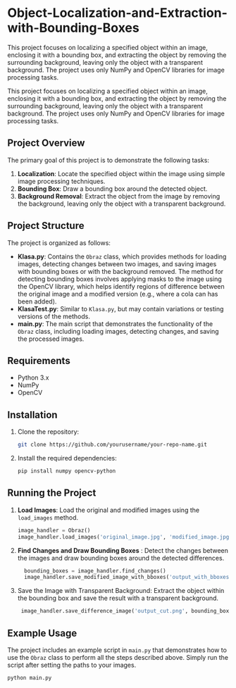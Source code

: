 # Object-Localization-and-Extraction-with-Bounding-Boxes
This project focuses on localizing a specified object within an image, enclosing it with a bounding box, and extracting the object by removing the surrounding background, leaving only the object with a transparent background. The project uses only NumPy and OpenCV libraries for image processing tasks.

This project focuses on localizing a specified object within an image, enclosing it with a bounding box, and extracting the object by removing the surrounding background, leaving only the object with a transparent background. The project uses only NumPy and OpenCV libraries for image processing tasks.

## Project Overview

The primary goal of this project is to demonstrate the following tasks:

1. **Localization**: Locate the specified object within the image using simple image processing techniques.
2. **Bounding Box**: Draw a bounding box around the detected object.
3. **Background Removal**: Extract the object from the image by removing the background, leaving only the object with a transparent background.

## Project Structure

The project is organized as follows:

- **Klasa.py**: Contains the `Obraz` class, which provides methods for loading images, detecting changes between two images, and saving images with bounding boxes or with the background removed. The method for detecting bounding boxes involves applying masks to the image using the OpenCV library, which helps identify regions of difference between the original image and a modified version (e.g., where a cola can has been added).
- **KlasaTest.py**: Similar to `Klasa.py`, but may contain variations or testing versions of the methods.
- **main.py**: The main script that demonstrates the functionality of the `Obraz` class, including loading images, detecting changes, and saving the processed images.
## Requirements

- Python 3.x
- NumPy
- OpenCV

## Installation

1. Clone the repository:

   ```bash
   git clone https://github.com/yourusername/your-repo-name.git

2. Install the required dependencies:
    ```bash
    pip install numpy opencv-python
## Running the Project

1. **Load Images**:
   Load the original and modified images using the `load_images` method.

   ```python
   image_handler = Obraz()
   image_handler.load_images('original_image.jpg', 'modified_image.jpg')
   
2. **Find Changes and Draw Bounding Boxes** :
Detect the changes between the images and draw bounding boxes around the detected differences.
    ```python
      bounding_boxes = image_handler.find_changes()
      image_handler.save_modified_image_with_bboxes('output_with_bboxes.png', bounding_boxes)

3. Save the Image with Transparent Background: Extract the object within the bounding box and save the result with a transparent background.
    ```python
     image_handler.save_difference_image('output_cut.png', bounding_boxes)
  ## Example Usage

The project includes an example script in `main.py` that demonstrates how to use the `Obraz` class to perform all the steps described above. Simply run the script after setting the paths to your images.

```bash
python main.py

